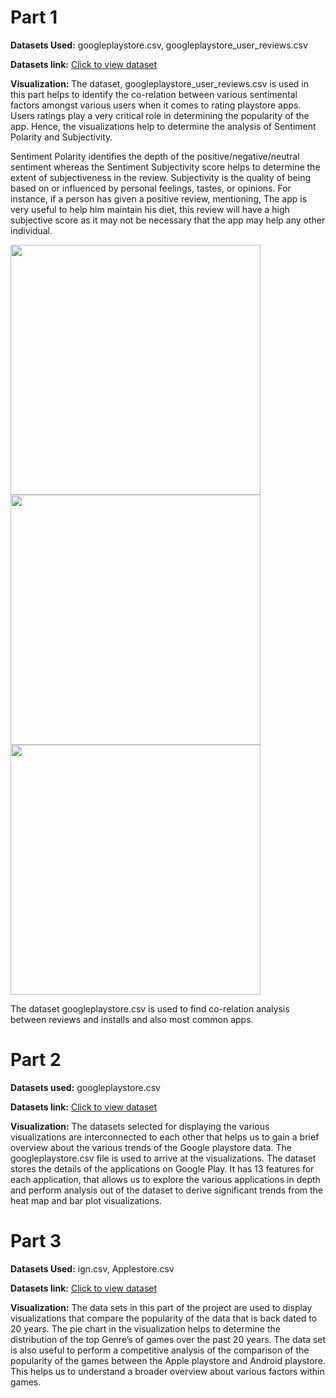 # Part 1
<b>Datasets Used:</b> googleplaystore.csv, googleplaystore_user_reviews.csv

<b>Datasets link:</b> <a href = "https://uofi.box.com/s/wdx9lojhfyvghu4ctfx6pq0gj2fblbq1"> Click to view dataset </a>

<b>Visualization: </b> The dataset, googleplaystore_user_reviews.csv is used in this part helps to identify the co-relation between various sentimental factors amongst various users when it comes to rating playstore apps. Users ratings play a very critical role in determining the popularity of the app. Hence, the visualizations help to determine the analysis of Sentiment Polarity and Subjectivity. 

Sentiment Polarity identifies the depth of the positive/negative/neutral sentiment whereas the Sentiment Subjectivity score helps to determine the extent of subjectiveness in the review. Subjectivity is the quality of being based on or influenced by personal feelings, tastes, or opinions. For instance, if a person has given a positive review, mentioning, The app is very useful to help him maintain his diet, this review will have a high subjective score as it may not be necessary that the app may help any other individual. 

<img src="https://user-images.githubusercontent.com/43070131/56891202-513ecf00-6a41-11e9-9629-75b8a3f60e77.PNG" width="400">

<img src="https://user-images.githubusercontent.com/43070131/56891219-61ef4500-6a41-11e9-9ea3-c994ab936e44.PNG" width="400">

<img src="https://user-images.githubusercontent.com/43070131/56891243-79c6c900-6a41-11e9-8750-ab3c52749c17.PNG" width="400">

The dataset googleplaystore.csv is used to find co-relation analysis between reviews and installs and also most common apps. 

# Part 2
<b>Datasets used:</b> googleplaystore.csv

<b>Datasets link:</b> <a href = "https://uofi.box.com/s/wdx9lojhfyvghu4ctfx6pq0gj2fblbq1"> Click to view dataset </a>

<b>Visualization:</b>  The datasets selected for displaying the various visualizations are interconnected to each other that helps us to gain a brief overview about the various trends of the Google playstore data. The googleplaystore.csv file is used to arrive at the visualizations. The dataset stores the details of the applications on Google Play. It has 13 features for each application, that allows us to explore the various applications in depth and perform analysis out of the dataset to derive significant trends from the heat map and bar plot visualizations.

# Part 3
<b>Datasets Used:</b> ign.csv, Applestore.csv

<b>Datasets link:</b> <a href = "https://uofi.box.com/s/wdx9lojhfyvghu4ctfx6pq0gj2fblbq1"> Click to view dataset </a>

<b>Visualization:</b> The data sets in this part of the project are used to display visualizations that compare the popularity of the data that is back dated to 20 years. The pie chart in the visualization helps to determine the distribution of the top Genre’s of games over the past 20 years. The data set is also useful to perform a competitive analysis of the comparison of the popularity of the games between the Apple playstore and Android playstore. This helps us to understand a broader overview about various factors within games.
